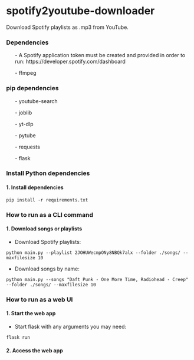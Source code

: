 # spotify2youtube-downloader
Download Spotify playlists as .mp3 from YouTube.

<h3> Dependencies </h3>
<ul>- A Spotify application token must be created and provided in order to run: https://developer.spotify.com/dashboard </ul>
<ul>- ffmpeg </ul>

<h3> pip dependencies </h3>
<ul>- youtube-search </ul>
<ul>- joblib </ul>
<ul>- yt-dlp </ul>
<ul>- pytube </ul>
<ul>- requests </ul>
<ul>- flask </ul>

<h3> Install Python dependencies </h3>
<h4> 1. Install dependencies </h4>

```pip install -r requirements.txt```

<h3> How to run as a CLI command </h3>
<h4> 1. Download songs or playlists </h4>

- Download Spotify playlists:

```python main.py --playlist 2JOHUWecmpONy8NBQk7alx --folder ./songs/ --maxfilesize 10```

- Download songs by name:

```python main.py --songs "Daft Punk - One More Time, Radiohead - Creep" --folder ./songs/ --maxfilesize 10```

<h3> How to run as a web UI </h3>
<h4> 1. Start the web app </h4>

- Start flask with any arguments you may need:

```flask run```

<h4> 2. Access the web app </h4>